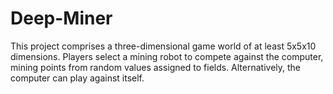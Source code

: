 # Deep-Miner
This project comprises a three-dimensional game world of at least 5x5x10 dimensions. Players select a mining robot to compete against the computer, mining points from random values assigned to fields. Alternatively, the computer can play against itself.
